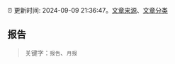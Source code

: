 :alarm_clock: 更新时间: 2024-09-09 21:36:47。[文章来源](/README.md)、[文章分类](/TAGS.md)

## 报告


> 关键字：`报告`、`月报`



